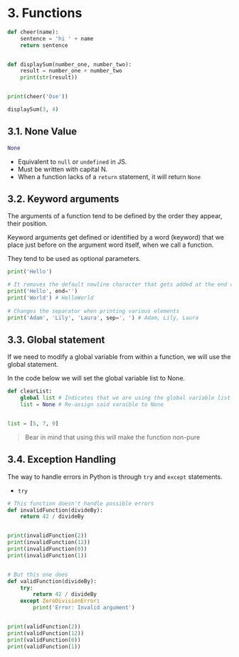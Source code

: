# 3. Functions

```python
def cheer(name):
    sentence = 'hi ' + name
    return sentence


def displaySum(number_one, number_two):
    result = number_one + number_two
    print(str(result))


print(cheer('Ose'))

displaySum(3, 4)
```

## 3.1. None Value

```python
None
```

- Equivalent to `null` or `undefined` in JS.
- Must be written with capital N. 
- When a function lacks of a `return` statement, it will return `None`

## 3.2. Keyword arguments

The arguments of a function tend to be defined by the order they appear, their position.

Keyword arguments get defined or identified by a word (keyword) that we place just before on the argument word itself, when we call a function.  

They tend to be used as optional parameters.

```python
print('Hello')

# It removes the default newline character that gets added at the end of each print function
print('Hello', end='')
print('World') # HelloWorld
 
# Changes the separator when printing various elements
print('Adam', 'Lily', 'Laura', sep=', ') # Adam, Lily, Laura 
```

## 3.3. Global statement

If we need to modify a global variable from within a function, we will use the global statement.

In the code below we will set the global variable list to None.
 
```python
def clearList:
    global list # Indicates that we are using the global variable list instead of creating a new one
    list = None # Re-assign said varaible to None


list = [5, 7, 9]
``` 

> Bear in mind that using this will make the function non-pure 

## 3.4. Exception Handling

The way to handle errors in Python is through `try` and `except` statements.

- `try` 

```python
# This function doesn't handle possible errors
def invalidFunction(divideBy):
    return 42 / divideBy


print(invalidFunction(2))
print(invalidFunction(12))
print(invalidFunction(0))
print(invalidFunction(1))


# But this one does
def validFunction(divideBy):
    try:
        return 42 / divideBy
    except ZeroDivisionError:
        print('Error: Invalid argument')


print(validFunction(2))
print(validFunction(12))
print(validFunction(0))
print(validFunction(1))
```

